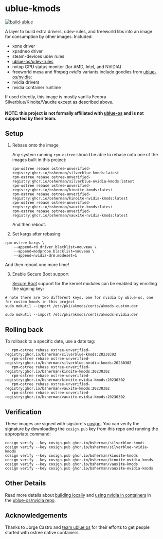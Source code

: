 # ublue-kmods

[![build-ublue](https://github.com/bsherman/ublue-kmods/actions/workflows/build.yml/badge.svg)](https://github.com/bsherman/ublue-kmods/actions/workflows/build.yml)

A layer to build extra drivers, udev-rules, and freeworld libs into an image for consumption by other images.
Included:
- xone driver
- xpadneo driver
- steam-devices udev rules
- [ublue-os/udev-rules](https://github.com/ublue-os/udev-rules)
- nvtop GPU status monitor (for AMD, Intel, and NVIDIA)
- freeworld mesa and ffmpeg
*nvidia* variants include goodies from [ublue-os/nvidia](https://github.com/ublue-os/nvidia):
- nvidia drivers
- nvidia container runtime

If used directly, this image is mostly vanilla Fedora Silverblue/Kinoite/Vauxite except as described above.

#### NOTE: this project is not formally affiliated with [ublue-os](https://github.com/ublue-os/) and is not supported by their team.


## Setup

1. Rebase onto the image

   Any system running `rpm-ostree` should be able to rebase onto one of the images built in this project:

       rpm-ostree rebase ostree-unverified-registry:ghcr.io/bsherman/silverblue-kmods:latest
       rpm-ostree rebase ostree-unverified-registry:ghcr.io/bsherman/silverblue-nvidia-kmods:latest
       rpm-ostree rebase ostree-unverified-registry:ghcr.io/bsherman/kinoite-kmods:latest
       rpm-ostree rebase ostree-unverified-registry:ghcr.io/bsherman/kinoite-nvidia-kmods:latest
       rpm-ostree rebase ostree-unverified-registry:ghcr.io/bsherman/vauxite-kmods:latest
       rpm-ostree rebase ostree-unverified-registry:ghcr.io/bsherman/vauxite-nvidia-kmods:latest

   And then reboot.

2. Set kargs after rebasing

```
rpm-ostree kargs \
    --append=rd.driver.blacklist=nouveau \
    --append=modprobe.blacklist=nouveau \
    --append=nvidia-drm.modeset=1
```
   And then reboot one more time!

3. Enable Secure Boot support

    [Secure Boot](https://rpmfusion.org/Howto/Secure%20Boot) support for the kernel modules can be enabled by enrolling the signing key:

```
# note there are two different keys, one for nvidia by ublue-os, one for custom kmods in this project
sudo mokutil --import /etc/pki/akmods/certs/akmods-custom.der

sudo mokutil --import /etc/pki/akmods/certs/akmods-nvidia.der
```


## Rolling back

   To rollback to a specific date, use a date tag:

       rpm-ostree rebase ostree-unverified-registry:ghcr.io/bsherman/silverblue-kmods:20230302
       rpm-ostree rebase ostree-unverified-registry:ghcr.io/bsherman/silverblue-nvidia-kmods:20230302
       rpm-ostree rebase ostree-unverified-registry:ghcr.io/bsherman/kinoite-kmods:20230302
       rpm-ostree rebase ostree-unverified-registry:ghcr.io/bsherman/kinoite-nvidia-kmods:20230302
       rpm-ostree rebase ostree-unverified-registry:ghcr.io/bsherman/vauxite-kmods:20230302
       rpm-ostree rebase ostree-unverified-registry:ghcr.io/bsherman/vauxite-nvidia-kmods:20230302

 ## Verification

These images are signed with sigstore's [cosign](https://docs.sigstore.dev/cosign/overview/). You can verify the signature by downloading the `cosign.pub` key from this repo and running the appropriate command:

    cosign verify --key cosign.pub ghcr.io/bsherman/silverblue-kmods
    cosign verify --key cosign.pub ghcr.io/bsherman/silverblue-nvidia-kmods
    cosign verify --key cosign.pub ghcr.io/bsherman/kinoite-kmods
    cosign verify --key cosign.pub ghcr.io/bsherman/kinoite-nvidia-kmods
    cosign verify --key cosign.pub ghcr.io/bsherman/vauxite-kmods
    cosign verify --key cosign.pub ghcr.io/bsherman/vauxite-nvidia-kmods

## Other Details

Read more details about [building locally](https://github.com/ublue-os/nvidia#building-locally) and [using nvidia in containers](https://github.com/ublue-os/nvidia#using-nvidia-gpus-in-containers) in the [ublue-os/nvidia repo](https://github.com/ublue-os/nvidia).


## Acknowledgements

Thanks to Jorge Castro and [team ublue os](https://github.com/ublue-os) for their efforts to get people started with ostree native containers.
